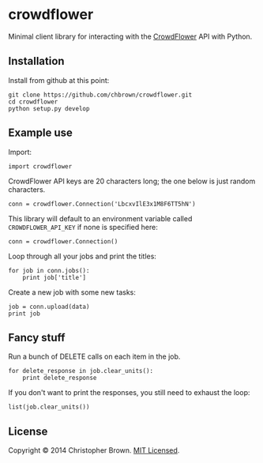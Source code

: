 # crowdflower

Minimal client library for interacting with the [CrowdFlower](http://www.crowdflower.com/) API with Python.


## Installation

Install from github at this point:

    git clone https://github.com/chbrown/crowdflower.git
    cd crowdflower
    python setup.py develop


## Example use

Import:

    import crowdflower

CrowdFlower API keys are 20 characters long; the one below is just random characters.

    conn = crowdflower.Connection('LbcxvIlE3x1M8F6TT5hN')

This library will default to an environment variable called `CROWDFLOWER_API_KEY` if
none is specified here:

    conn = crowdflower.Connection()

Loop through all your jobs and print the titles:

    for job in conn.jobs():
        print job['title']

Create a new job with some new tasks:

    job = conn.upload(data)
    print job



## Fancy stuff

Run a bunch of DELETE calls on each item in the job.

    for delete_response in job.clear_units():
        print delete_response

If you don't want to print the responses, you still need to exhaust the loop:

    list(job.clear_units())


## License

Copyright © 2014 Christopher Brown. [MIT Licensed](LICENSE).
